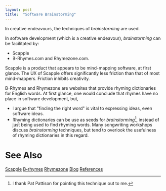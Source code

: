 ```yaml
---
layout: post
title:  "Software Brainstorming"
---
```


In creative endeavours, the techniques of _brainstorming_ are used.

In software development (which is a creative endeavour), _brainstorming_ can be facilitated by:
- Scapple
- B-Rhymes.com and Rhymezone.com.

Scapple is a product that appears to be mind-mapping software, at first glance.  The UX of Scapple offers significantly less friction than that of most mind-mappers. Friction inhibits creativity.

B-Rhymes and Rhymezone are websites that provide rhyming dictionaries for English words. At first glance, one would conclude that rhymes have no place in software development, but,
- I argue that "finding the right word" is vital to expressing ideas, even software ideas.
- Rhyming dictionaries can be use as seeds for _brainstorming_[^pp], instead of just being used to find rhyming words.  Many songwriting workshops discuss _brainstorming_ techniques, but tend to overlook the usefulness of rhyming dictionaries in this regard.

[^pp]: I thank Pat Pattison for pointing this technique out to me.

# See Also
[Scapple](https://www.literatureandlatte.com/scapple)
[B-rhymes](http://www.b-rhymes.com)
[Rhymezone](https://rhymezone.com)
[Blog](https://guitarvydas.github.io)
[References](https://guitarvydas.github.io/2021/01/14/References.html)

<script src="https://utteranc.es/client.js" 
        repo="guitarvydas/guitarvydas.github.io" 
        issue-term="pathname" 
        theme="github-light" 
        crossorigin="anonymous" 
        async> 
</script> 
